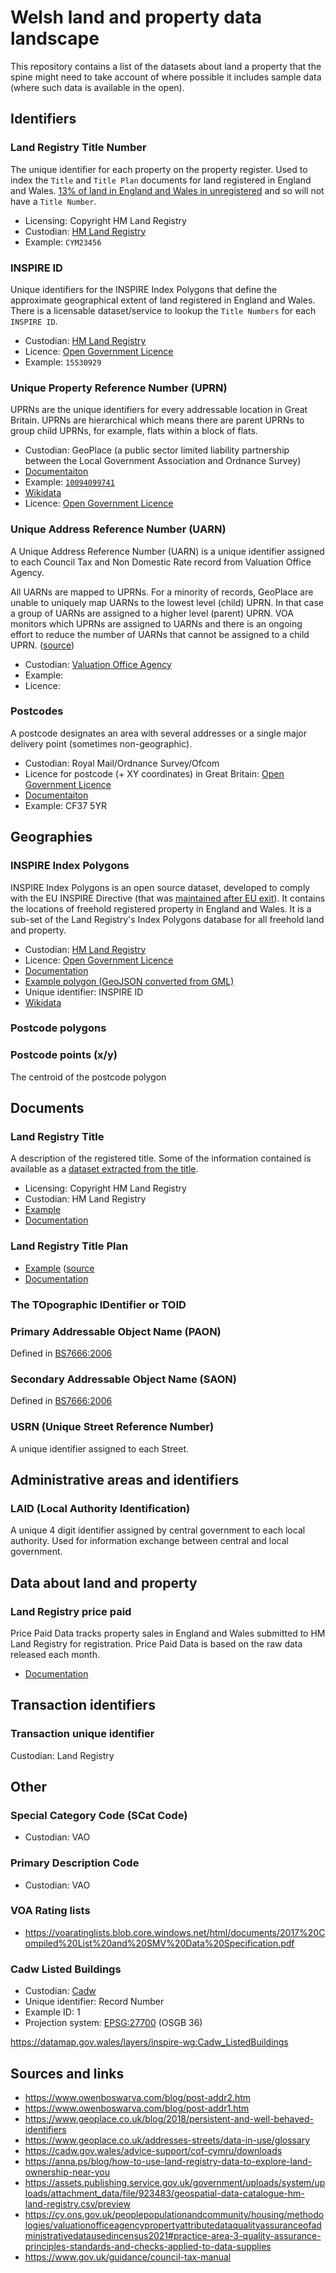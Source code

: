 # Welsh land and property data landscape

This repository contains a list of the datasets about land a property that the spine might need to take account of where possible it includes sample data (where such data is available in the open).

## Identifiers

### Land Registry Title Number

The unique identifier for each property on the property register. Used to index the ```Title``` and ```Title Plan``` documents for land registered in England and Wales. [13% of land in England and Wales in unregistered](https://www.gov.uk/government/organisations/land-registry/about) and so will not have a ```Title Number```.

* Licensing: Copyright HM Land Registry
* Custodian: [HM Land Registry](https://www.gov.uk/government/organisations/land-registry)
* Example: ```CYM23456```

### INSPIRE ID

Unique identifiers for the INSPIRE Index Polygons that define the approximate geographical extent of land registered in England and Wales. There is a licensable dataset/service to lookup the ```Title Numbers``` for each ```INSPIRE ID```.

* Custodian: [HM Land Registry](https://www.gov.uk/government/organisations/land-registry)
* Licence: [Open Government Licence](https://use-land-property-data.service.gov.uk/datasets/inspire/download)
* Example: ```15530929```

### Unique Property Reference Number (UPRN)

UPRNs are the unique identifiers for every addressable location in Great Britain. UPRNs are hierarchical which means there are parent UPRNs to group child UPRNs, for example, flats within a block of flats.

* Custodian: GeoPlace (a public sector limited liability partnership between the Local Government Association and Ordnance Survey)
* [Documentaiton](https://www.geoplace.co.uk/addresses-streets/location-data/the-uprn)
* Example: [```10094099741```](https://uprn.uk/10094099741#.Yfp2Yy-l2Cc)
* [Wikidata](https://www.wikidata.org/wiki/Wikidata:Property_proposal/Unique_Property_Reference_Number)
* Licence: [Open Government Licence](https://use-land-property-data.service.gov.uk/datasets/inspire/download)

### Unique Address Reference Number (UARN)

A Unique Address Reference Number (UARN) is a unique identifier assigned to each Council Tax and Non Domestic Rate record from Valuation Office Agency.

All UARNs are mapped to UPRNs. For a minority of records, GeoPlace are unable to uniquely map UARNs to the lowest level (child) UPRN. In that case a group of UARNs are assigned to a higher level (parent) UPRN. VOA monitors which UPRNs are assigned to UARNs and there is an ongoing effort to reduce the number of UARNs that cannot be assigned to a child UPRN. ([source](https://www.ons.gov.uk/peoplepopulationandcommunity/housing/methodologies/valuationofficeagencypropertyattributedataqualityassuranceofadministrativedatausedincensus2021#practice-area-1-operational-context-and-administrative-data-collection))
 
* Custodian: [Valuation Office Agency](https://www.gov.uk/government/organisations/valuation-office-agency)
* Example:
* Licence:

### Postcodes

A postcode designates an area with several addresses or a single major delivery point (sometimes non-geographic).

* Custodian: Royal Mail/Ordnance Survey/Ofcom
* Licence for postcode (+ XY coordinates) in Great Britain: [Open Government Licence](https://use-land-property-data.service.gov.uk/datasets/inspire/download)
* [Documentaiton](https://www.ordnancesurvey.co.uk/business-government/products/code-point-open)
* Example: CF37 5YR

## Geographies

### INSPIRE Index Polygons

INSPIRE Index Polygons is an open source dataset, developed to comply with the EU INSPIRE Directive (that was [maintained after EU exit](https://www.gov.uk/eu-withdrawal-act-2018-statutory-instruments/the-inspire-amendment-eu-exit-regulations-2018)). It contains the locations of freehold registered property in England and Wales. It is a sub-set of the Land Registry's Index Polygons database for all freehold land and property.

* Custodian: [HM Land Registry](https://www.gov.uk/government/organisations/land-registry)
* Licence: [Open Government Licence](https://use-land-property-data.service.gov.uk/datasets/inspire/download)
* [Documentation](https://use-land-property-data.service.gov.uk/datasets/inspire/download)
* [Example polygon (GeoJSON converted from GML)](examples/inspire-example.geojson)
* Unique identifier: INSPIRE ID
* [Wikidata](https://www.wikidata.org/wiki/Wikidata:Property_proposal/INSPIRE_ID)

### Postcode polygons

### Postcode points (x/y)

The centroid of the postcode polygon

## Documents

### Land Registry Title

A description of the registered title. Some of the information contained is available as a [dataset extracted from the title](https://use-land-property-data.service.gov.uk/datasets/nps/tech-spec/3).

* Licensing: Copyright HM Land Registry
* Custodian: HM Land Registry
* [Example](examples/illustrative-title-register.png)
* [Documentation](https://www.gov.uk/government/publications/how-to-read-a-title-register-and-title-plan/how-to-read-a-title-register)

### Land Registry Title Plan

* [Example](examples/example_title_plan.pdf) ([source](https://eservices.landregistry.gov.uk/eservices/FindAProperty/view/resources/example_title_plan.pdf)
* [Documentation](https://www.gov.uk/government/publications/how-to-read-a-title-register-and-title-plan/how-to-read-a-title-plan)


### The TOpographic IDentifier or TOID

### Primary Addressable Object Name (PAON)

Defined in [BS7666:2006](https://static.geoplace.co.uk/downloads/british-standard-7776.pdf)

### Secondary Addressable Object Name (SAON)

Defined in [BS7666:2006](https://static.geoplace.co.uk/downloads/british-standard-7776.pdf)

### USRN (Unique Street Reference Number)

A unique identifier assigned to each Street.

## Administrative areas and identifiers

### LAID (Local Authority Identification)

A unique 4 digit identifier assigned by central government to each local authority.  Used for information exchange between central and local government.

## Data about land and property

### Land Registry price paid

Price Paid Data tracks property sales in England and Wales submitted to HM Land Registry for registration. Price Paid Data is based on the raw data released each month.

* [Documentation](https://www.gov.uk/guidance/about-the-price-paid-data#explanations-of-column-headers-in-the-ppd)

## Transaction identifiers

### Transaction unique identifier

Custodian: Land Registry

## Other

### Special Category Code (SCat Code)
* Custodian: VAO

### Primary Description Code
* Custodian: VAO

### VOA Rating lists

* https://voaratinglists.blob.core.windows.net/html/documents/2017%20Compiled%20List%20and%20SMV%20Data%20Specification.pdf

### Cadw Listed Buildings
* Custodian: [Cadw](https://cadw.gov.wales)
* Unique identifier: Record Number
* Example ID: 1
* Projection system: [EPSG:27700](https://epsg.io/27700) (OSGB 36)

https://datamap.gov.wales/layers/inspire-wg:Cadw_ListedBuildings


## Sources and links

* https://www.owenboswarva.com/blog/post-addr2.htm
* https://www.owenboswarva.com/blog/post-addr1.htm
* https://www.geoplace.co.uk/blog/2018/persistent-and-well-behaved-identifiers
* https://www.geoplace.co.uk/addresses-streets/data-in-use/glossary
* https://cadw.gov.wales/advice-support/cof-cymru/downloads
* https://anna.ps/blog/how-to-use-land-registry-data-to-explore-land-ownership-near-you
* https://assets.publishing.service.gov.uk/government/uploads/system/uploads/attachment_data/file/923483/geospatial-data-catalogue-hm-land-registry.csv/preview
* https://cy.ons.gov.uk/peoplepopulationandcommunity/housing/methodologies/valuationofficeagencypropertyattributedataqualityassuranceofadministrativedatausedincensus2021#practice-area-3-quality-assurance-principles-standards-and-checks-applied-to-data-supplies
* https://www.gov.uk/guidance/council-tax-manual
